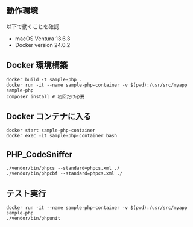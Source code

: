 ## 動作環境

以下で動くことを確認

- macOS Ventura 13.6.3
- Docker version 24.0.2

## Docker 環境構築

```
docker build -t sample-php .
docker run -it --name sample-php-container -v $(pwd):/usr/src/myapp sample-php
composer install # 初回だけ必要
```

## Docker コンテナに入る

```
docker start sample-php-container
docker exec -it sample-php-container bash
```

## PHP_CodeSniffer

```
./vendor/bin/phpcs --standard=phpcs.xml ./
./vendor/bin/phpcbf --standard=phpcs.xml ./
```

## テスト実行

```
docker run -it --name sample-php-container -v $(pwd):/usr/src/myapp sample-php
./vendor/bin/phpunit
```
